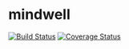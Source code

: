 mindwell
=========

[![Build Status](https://travis-ci.org/danhooper/mindwell.svg?branch=master)](http://travis-ci.org/danhooper/mindwell/)
[![Coverage Status](https://coveralls.io/repos/danhooper/mindwell/badge.png)](https://coveralls.io/r/danhooper/mindwell)
